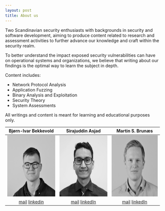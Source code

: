 ```yaml
---
layout: post
title: About us
---
```


Two Scandinavian security enthusiasts with backgrounds in security and software development, aiming to produce content related to research and assessment activities to further advance our knowledge and craft within the security realm. 

To better understand the impact exposed security vulnerabilities can have on operational systems and organizations, we believe that writing about our findings is the optimal way to learn the subject in depth. 

Content includes:
 - Network Protocol Analysis
 - Application Fuzzing
 - Binary Analysis and Exploitation
 - Security Theory
 - System Assessments

All writings and content is meant for learning and educational purposes only.

| Bjørn-Ivar Bekkevold | Sirajuddin Asjad | Martin S. Brunæs |
|:-:|:-:|:-:|
| <img src="./images/bjornivar.jpeg" width="200" height="200"> | <img src="./images/sira.jpeg" width="200" height="200"> | <img src="./images/martin.jpeg" width="200" height="200"> |
|[mail](mailto:bjornivar95@gmail.com) [linkedin](https://no.linkedin.com/in/bj%C3%B8rn-ivar-bekkevold-1a18901aa)|[mail](sirasjad@gmail.com) [linkedIn](https://no.linkedin.com/in/sirasjad)|[mail](martin.brunaes@gmail.com) [linkedIn](https://www.linkedin.com/in/martin-brunaes/)|
